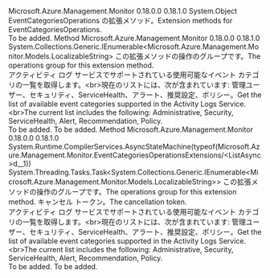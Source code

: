 <Type Name="EventCategoriesOperationsExtensions" FullName="Microsoft.Azure.Management.Monitor.EventCategoriesOperationsExtensions">
  <TypeSignature Language="C#" Value="public static class EventCategoriesOperationsExtensions" />
  <TypeSignature Language="ILAsm" Value=".class public auto ansi abstract sealed beforefieldinit EventCategoriesOperationsExtensions extends System.Object" />
  <TypeSignature Language="DocId" Value="T:Microsoft.Azure.Management.Monitor.EventCategoriesOperationsExtensions" />
  <TypeSignature Language="VB.NET" Value="Public Module EventCategoriesOperationsExtensions" />
  <TypeSignature Language="F#" Value="type EventCategoriesOperationsExtensions = class" />
  <AssemblyInfo>
    <AssemblyName>Microsoft.Azure.Management.Monitor</AssemblyName>
    <AssemblyVersion>0.18.0.0</AssemblyVersion>
    <AssemblyVersion>0.18.1.0</AssemblyVersion>
  </AssemblyInfo>
  <Base>
    <BaseTypeName>System.Object</BaseTypeName>
  </Base>
  <Interfaces />
  <Docs>
    <summary>
            <span data-ttu-id="0b402-101">EventCategoriesOperations の拡張メソッド。</span><span class="sxs-lookup"><span data-stu-id="0b402-101">Extension methods for EventCategoriesOperations.</span></span>
            </summary>
    <remarks>To be added.</remarks>
  </Docs>
  <Members>
    <Member MemberName="List">
      <MemberSignature Language="C#" Value="public static System.Collections.Generic.IEnumerable&lt;Microsoft.Azure.Management.Monitor.Models.LocalizableString&gt; List (this Microsoft.Azure.Management.Monitor.IEventCategoriesOperations operations);" />
      <MemberSignature Language="ILAsm" Value=".method public static hidebysig class System.Collections.Generic.IEnumerable`1&lt;class Microsoft.Azure.Management.Monitor.Models.LocalizableString&gt; List(class Microsoft.Azure.Management.Monitor.IEventCategoriesOperations operations) cil managed" />
      <MemberSignature Language="DocId" Value="M:Microsoft.Azure.Management.Monitor.EventCategoriesOperationsExtensions.List(Microsoft.Azure.Management.Monitor.IEventCategoriesOperations)" />
      <MemberSignature Language="VB.NET" Value="&lt;Extension()&gt;&#xA;Public Function List (operations As IEventCategoriesOperations) As IEnumerable(Of LocalizableString)" />
      <MemberSignature Language="F#" Value="static member List : Microsoft.Azure.Management.Monitor.IEventCategoriesOperations -&gt; seq&lt;Microsoft.Azure.Management.Monitor.Models.LocalizableString&gt;" Usage="Microsoft.Azure.Management.Monitor.EventCategoriesOperationsExtensions.List operations" />
      <MemberType>Method</MemberType>
      <AssemblyInfo>
        <AssemblyName>Microsoft.Azure.Management.Monitor</AssemblyName>
        <AssemblyVersion>0.18.0.0</AssemblyVersion>
        <AssemblyVersion>0.18.1.0</AssemblyVersion>
      </AssemblyInfo>
      <ReturnValue>
        <ReturnType>System.Collections.Generic.IEnumerable&lt;Microsoft.Azure.Management.Monitor.Models.LocalizableString&gt;</ReturnType>
      </ReturnValue>
      <Parameters>
        <Parameter Name="operations" Type="Microsoft.Azure.Management.Monitor.IEventCategoriesOperations" RefType="this" />
      </Parameters>
      <Docs>
        <param name="operations">
            <span data-ttu-id="0b402-102">この拡張メソッドの操作のグループです。</span><span class="sxs-lookup"><span data-stu-id="0b402-102">The operations group for this extension method.</span></span>
            </param>
        <summary>
            <span data-ttu-id="0b402-103">アクティビティ ログ サービスでサポートされている使用可能なイベント カテゴリの一覧を取得します。&lt;br&gt;現在のリストには、次が含まれています: 管理ユーザー、セキュリティ、ServiceHealth、アラート、推奨設定、ポリシー。</span><span class="sxs-lookup"><span data-stu-id="0b402-103">Get the list of available event categories supported in the Activity Logs Service.&lt;br&gt;The current list includes the following: Administrative, Security, ServiceHealth, Alert, Recommendation, Policy.</span></span>
            </summary>
        <returns>To be added.</returns>
        <remarks>To be added.</remarks>
      </Docs>
    </Member>
    <Member MemberName="ListAsync">
      <MemberSignature Language="C#" Value="public static System.Threading.Tasks.Task&lt;System.Collections.Generic.IEnumerable&lt;Microsoft.Azure.Management.Monitor.Models.LocalizableString&gt;&gt; ListAsync (this Microsoft.Azure.Management.Monitor.IEventCategoriesOperations operations, System.Threading.CancellationToken cancellationToken = null);" />
      <MemberSignature Language="ILAsm" Value=".method public static hidebysig class System.Threading.Tasks.Task`1&lt;class System.Collections.Generic.IEnumerable`1&lt;class Microsoft.Azure.Management.Monitor.Models.LocalizableString&gt;&gt; ListAsync(class Microsoft.Azure.Management.Monitor.IEventCategoriesOperations operations, valuetype System.Threading.CancellationToken cancellationToken) cil managed" />
      <MemberSignature Language="DocId" Value="M:Microsoft.Azure.Management.Monitor.EventCategoriesOperationsExtensions.ListAsync(Microsoft.Azure.Management.Monitor.IEventCategoriesOperations,System.Threading.CancellationToken)" />
      <MemberSignature Language="F#" Value="static member ListAsync : Microsoft.Azure.Management.Monitor.IEventCategoriesOperations * System.Threading.CancellationToken -&gt; System.Threading.Tasks.Task&lt;seq&lt;Microsoft.Azure.Management.Monitor.Models.LocalizableString&gt;&gt;" Usage="Microsoft.Azure.Management.Monitor.EventCategoriesOperationsExtensions.ListAsync (operations, cancellationToken)" />
      <MemberType>Method</MemberType>
      <AssemblyInfo>
        <AssemblyName>Microsoft.Azure.Management.Monitor</AssemblyName>
        <AssemblyVersion>0.18.0.0</AssemblyVersion>
        <AssemblyVersion>0.18.1.0</AssemblyVersion>
      </AssemblyInfo>
      <Attributes>
        <Attribute>
          <AttributeName>System.Runtime.CompilerServices.AsyncStateMachine(typeof(Microsoft.Azure.Management.Monitor.EventCategoriesOperationsExtensions/&lt;ListAsync&gt;d__1))</AttributeName>
        </Attribute>
      </Attributes>
      <ReturnValue>
        <ReturnType>System.Threading.Tasks.Task&lt;System.Collections.Generic.IEnumerable&lt;Microsoft.Azure.Management.Monitor.Models.LocalizableString&gt;&gt;</ReturnType>
      </ReturnValue>
      <Parameters>
        <Parameter Name="operations" Type="Microsoft.Azure.Management.Monitor.IEventCategoriesOperations" RefType="this" />
        <Parameter Name="cancellationToken" Type="System.Threading.CancellationToken" />
      </Parameters>
      <Docs>
        <param name="operations">
            <span data-ttu-id="0b402-104">この拡張メソッドの操作のグループです。</span><span class="sxs-lookup"><span data-stu-id="0b402-104">The operations group for this extension method.</span></span>
            </param>
        <param name="cancellationToken">
            <span data-ttu-id="0b402-105">キャンセル トークン。</span><span class="sxs-lookup"><span data-stu-id="0b402-105">The cancellation token.</span></span>
            </param>
        <summary>
            <span data-ttu-id="0b402-106">アクティビティ ログ サービスでサポートされている使用可能なイベント カテゴリの一覧を取得します。&lt;br&gt;現在のリストには、次が含まれています: 管理ユーザー、セキュリティ、ServiceHealth、アラート、推奨設定、ポリシー。</span><span class="sxs-lookup"><span data-stu-id="0b402-106">Get the list of available event categories supported in the Activity Logs Service.&lt;br&gt;The current list includes the following: Administrative, Security, ServiceHealth, Alert, Recommendation, Policy.</span></span>
            </summary>
        <returns>To be added.</returns>
        <remarks>To be added.</remarks>
      </Docs>
    </Member>
  </Members>
</Type>